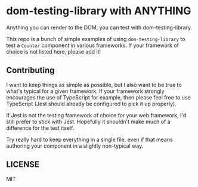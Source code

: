 # dom-testing-library with ANYTHING

Anything you can render to the DOM, you can test with dom-testing-library.

This repo is a bunch of simple examples of using `dom-testing-library` to test
a `Counter` component in various frameworks. If your framework of choice is not
listed here, please add it!

## Contributing

I want to keep things as simple as possible, but I also want to be true to
what's typical for a given framework. If your framework strongly encourages the
use of TypeScript for example, then please feel free to use TypeScript (Jest
should already be configured to pick it up properly).

If Jest is not the testing framework of choice for your web framework, I'd still
prefer to stick with Jest. Hopefully it shouldn't make much of a difference for
the test itself.

Try really hard to keep everything in a single file, even if that means
authoring your component in a slightly non-typical way.

## LICENSE

MIT
